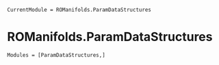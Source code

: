 ```@meta
CurrentModule = ROManifolds.ParamDataStructures
```

# ROManifolds.ParamDataStructures 

```@autodocs
Modules = [ParamDataStructures,]
```